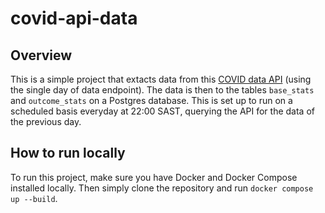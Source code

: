 # covid-api-data

## Overview

This is a simple project that extacts data from this [COVID data API](https://covidtracking.com/data/api/version-2) (using the single day of data endpoint). The data is then to the tables `base_stats` and `outcome_stats` on a Postgres database. This is set up to run on a scheduled basis 
everyday at 22:00 SAST, querying the API for the data of the previous day.

## How to run locally

To run this project, make sure you have Docker and Docker Compose installed locally. Then simply clone the repository and
run `docker compose up --build`.
